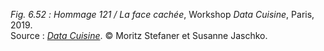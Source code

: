 *Fig. 6.52 :* *Hommage 121 / La face cachée*, Workshop *Data Cuisine*, Paris, 2019.  
Source : [*Data Cuisine*](http://data-cuisine.net/). © Moritz Stefaner et Susanne Jaschko.